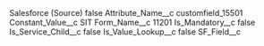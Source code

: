 <?xml version="1.0" encoding="UTF-8"?>
<CustomMetadata xmlns="http://soap.sforce.com/2006/04/metadata" xmlns:xsi="http://www.w3.org/2001/XMLSchema-instance" xmlns:xsd="http://www.w3.org/2001/XMLSchema">
    <label>Salesforce (Source)</label>
    <protected>false</protected>
    <values>
        <field>Attribute_Name__c</field>
        <value xsi:type="xsd:string">customfield_15501</value>
    </values>
    <values>
        <field>Constant_Value__c</field>
        <value xsi:type="xsd:string">SIT</value>
    </values>
    <values>
        <field>Form_Name__c</field>
        <value xsi:type="xsd:string">11201</value>
    </values>
    <values>
        <field>Is_Mandatory__c</field>
        <value xsi:type="xsd:boolean">false</value>
    </values>
    <values>
        <field>Is_Service_Child__c</field>
        <value xsi:type="xsd:boolean">false</value>
    </values>
    <values>
        <field>Is_Value_Lookup__c</field>
        <value xsi:type="xsd:boolean">false</value>
    </values>
    <values>
        <field>SF_Field__c</field>
        <value xsi:nil="true"/>
    </values>
</CustomMetadata>
